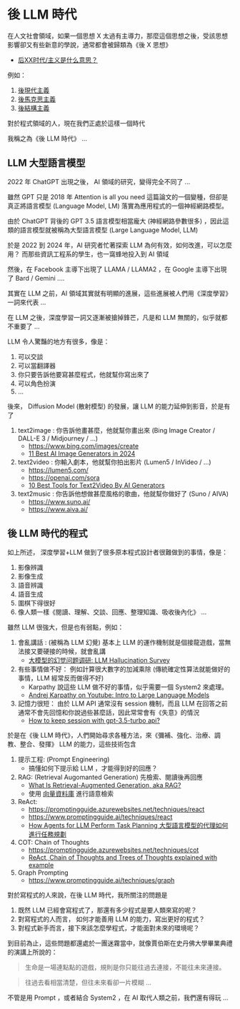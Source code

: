 # 後 LLM 時代

在人文社會領域，如果一個思想 X 太過有主導力，那麼這個思想之後，受該思想影響卻又有些新意的學說，通常都會被歸類為《後 X 思想》

* [后XX时代/主义是什么意思？](https://www.zhihu.com/question/308916137)

例如：

1. [後現代主義](https://zh.wikipedia.org/zh-tw/%E5%90%8E%E7%8E%B0%E4%BB%A3%E4%B8%BB%E4%B9%89)
2. [後馬克思主義](https://wiki.mbalib.com/zh-tw/%E5%90%8E%E9%A9%AC%E5%85%8B%E6%80%9D%E4%B8%BB%E4%B9%89)
3. [後結構主義](https://zh.wikipedia.org/zh-tw/%E5%BE%8C%E7%B5%90%E6%A7%8B%E4%B8%BB%E7%BE%A9)

對於程式領域的人，現在我們正處於這樣一個時代

我稱之為《後 LLM 時代》 ...

## LLM 大型語言模型

2022 年 ChatGPT 出現之後， AI 領域的研究，變得完全不同了 ...

雖然 GPT 只是 2018 年 Attention is all you need 這篇論文的一個變種，但卻是真正將語言模型 (Language Model, LM) 落實為應用程式的一個神經網路模型。

由於 ChatGPT 背後的 GPT 3.5 語言模型相當龐大 (神經網路參數很多) ，因此這類的語言模型就被稱為大型語言模型 (Large Language Model, LLM)

於是 2022 到 2024 年，AI 研究者忙著探索 LLM 為何有效，如何改進，可以怎麼用？ 而那些資訊工程系的學生，也一窩蜂地投入到 AI 領域 

然後，在 Facebook 主導下出現了 LLAMA / LLAMA2 ，在 Google 主導下出現了 Bard / Gemini  ....

其實在 LLM 之前，AI 領域其實就有明顯的進展，這些進展被人們用《深度學習》一詞來代表 ...

在 LLM 之後，深度學習一詞又逐漸被搶掉鋒芒，凡是和 LLM 無關的，似乎就都不重要了 ...

LLM 令人驚豔的地方有很多，像是：

1. 可以交談
2. 可以當翻譯器
3. 你只要告訴他要寫甚麼程式，他就幫你寫出來了
4. 可以角色扮演
5. ...

後來， Diffusion Model (散射模型) 的發展，讓 LLM 的能力延伸到影音，於是有了

1. text2image : 你告訴他畫甚麼，他就幫你畫出來 (Bing Image Creator / DALL-E 3 / Midjourney / ...)
    * https://www.bing.com/images/create
    * [11 Best AI Image Generators in 2024](https://visme.co/blog/best-ai-image-generator/)
2. text2video : 你輸入劇本，他就幫你拍出影片 (Lumen5 / InVideo / ...)
    * https://lumen5.com/
    * https://openai.com/sora
    * [10 Best Tools for Text2Video By AI Generators](https://falahgs.medium.com/10-best-tools-for-text2video-by-ai-generators-47608e223948)
3. text2music : 你告訴他想做甚麼風格的歌曲，他就幫你做好了 (Suno / AIVA)
    * https://www.suno.ai/
    * https://www.aiva.ai/

## 後 LLM 時代的程式

如上所述， 深度學習+LLM 做到了很多原本程式設計者很難做到的事情，像是：

1. 影像辨識
2. 影像生成
3. 語音辨識
4. 語音生成
5. 圍棋下得很好
6. 像人類一樣《閱讀、理解、交談、回應、整理知識、吸收後內化》 ...

雖然 LLM 很強大，但是也有弱點，例如：

1. 會亂講話 :  (被稱為 LLM 幻覺) 基本上 LLM 的運作機制就是個接龍遊戲，當無法接又要硬接的時候，就會亂講
    * [大模型的幻觉问题调研: LLM Hallucination Survey](https://zhuanlan.zhihu.com/p/642648601)
2. 有些事情做不好： 例如計算很大數字的加減乘除 (傳統確定性算法就能做好的事情，LLM 經常反而做得不好)
    * Karpathy 說這些 LLM 做不好的事情，似乎需要一個 System2 來處理。
    * [Andrej Karpathy on Youtube: Intro to Large Language Models](https://www.youtube.com/watch?v=zjkBMFhNj_g)
3. 記憶力很短： 由於 LLM API 通常沒有 session 機制，而且 LLM 在回答之前通常不會先回憶和你說過些甚麼話，因此常常會有《失意》的情況
    * [How to keep session with gpt-3.5-turbo api?](https://community.openai.com/t/how-to-keep-session-with-gpt-3-5-turbo-api/81029/7)

於是在《後 LLM 時代》，人們開始尋求各種方法，來《彌補、強化、治療、調教、整合、發揮》 LLM 的能力，這些技術包含


1. 提示工程: (Prompt Engineering)
    * 搞懂如何下提示給 LLM ，才能得到好的回應？
2. RAG: (Retrieval Augomanted Generation) 先檢索、閱讀後再回應
    * [What Is Retrieval-Augmented Generation, aka RAG?](https://blogs.nvidia.com/blog/what-is-retrieval-augmented-generation/)
    * 使用 [向量資料庫](https://aws.amazon.com/tw/what-is/vector-databases/) 進行語意檢索
3. ReAct: 
    * https://promptingguide.azurewebsites.net/techniques/react
    * https://www.promptingguide.ai/techniques/react
    * [How Agents for LLM Perform Task Planning 大型語言模型的代理如何進行任務規劃](https://hackmd.io/@YungHuiHsu/rkK52BkQp?utm_source=preview-mode&utm_medium=rec)
4. COT: Chain of Thoughts
    * https://promptingguide.azurewebsites.net/techniques/cot
    * [ReAct, Chain of Thoughts and Trees of Thoughts explained with example](https://medium.com/data-science-in-your-pocket/react-chain-of-thoughts-and-trees-of-thoughts-explained-with-example-b9ac88621f2c)
5. Graph Prompting
    * https://www.promptingguide.ai/techniques/graph

對於寫程式的人來說，在後 LLM 時代，我所關注的問題是

1. 既然 LLM 已經會寫程式了，那還有多少程式是要人類來寫的呢？
2. 對寫程式的人而言， 如何才能善用 LLM 的能力，寫出更好的程式？
3. 對程式新手而言，接下來該怎麼學程式，才能面對未來的環境呢？

到目前為止，這些問題都還處於一團迷霧當中，就像賈伯斯在史丹佛大學畢業典禮的演講上所說的：

> 生命是一場連點點的遊戲，規則是你只能往過去連接，不能往未來連接。

> 往過去看相當清楚，但往未來看卻一片模糊 ...

不管是用 Prompt ，或者結合 System2 ，在 AI 取代人類之前，我們還有得玩 ...
